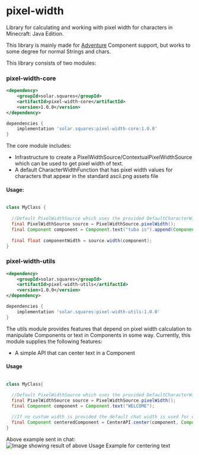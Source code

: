 # pixel-width
Library for calculating and working with pixel width for characters in Minecraft: Java Edition.

This library is mainly made for [Adventure](https://github.com/KyoriPowered/adventure) Component support, 
but works to some degree for normal Strings and chars.

This library consists of two modules:

### pixel-width-core
```xml
<dependency>
    <groupId>solar.squares</groupId>
    <artifactId>pixel-width-core</artifactId>
    <version>1.0.0</version>
</dependency>
```
```groovy
dependencies {
    implementation 'solar.squares:pixel-width-core:1.0.0'
}
```
The core module includes:
- Infrastructure to create a PixelWidthSource/ContextualPixelWidthSource which can be used to get pixel width of text.
- A default CharacterWidthFunction that has pixel width values for characters that appear in the standard ascii.png assets file

#### Usage:
```java

class MyClass {
  
  //Default PixelWidthSource which uses the provided DefaultCharacterWidthFunction
  final PixelWidthSource source = PixelWidthSource.pixelWidth();
  final Component component = Component.text("tuba is").append(Component.text(" GREAT", Style.style(TextDecoration.BOLD)));
  
  final float componentWidth = source.width(component);
}
```

### pixel-width-utils
```xml
<dependency>
    <groupId>solar.squares</groupId>
    <artifactId>pixel-width-utils</artifactId>
    <version>1.0.0</version>
</dependency>
```
```groovy
dependencies {
    implementation 'solar.squares:pixel-width-utils:1.0.0'
}
```
The utils module provides features that depend on pixel width calculation to manipulate Components or text in Components in some way.
Currently, this module supplies the following features:
- A simple API that can center text in a Component

#### Usage

```java

class MyClass{

  //Default PixelWidthSource which uses the provided DefaultCharacterWidthFunction
  final PixelWidthSource source = PixelWidthSource.pixelWidth();
  final Component component = Component.text("WELCOME");
  
  //If no custom width is provided the default chat width is used for calculation
  final Component centeredComponent = CenterAPI.center(component, Component.text(".", Style.style(TextDecoration.OBFUSCATED)));
}
```
Above example sent in chat:
<img src="https://gcdnb.pbrd.co/images/15EpazdS9AV2.png?o=1" alt="Image showing result of above Usage Example for centering text">
